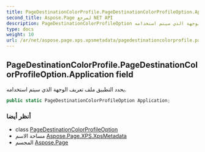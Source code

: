 ```yaml
---
title: PageDestinationColorProfile.PageDestinationColorProfileOption.Application
second_title: Aspose.Page لمرجع NET API
description: PageDestinationColorProfileOption مجال. يحدد التطبيق ملف تعريف الوجهة الذي سيتم استخدامه.
type: docs
weight: 10
url: /ar/net/aspose.page.xps.xpsmetadata/pagedestinationcolorprofile.pagedestinationcolorprofileoption/application/
---
```

## PageDestinationColorProfile.PageDestinationColorProfileOption.Application field

يحدد التطبيق ملف تعريف الوجهة الذي سيتم استخدامه.

```csharp
public static PageDestinationColorProfileOption Application;
```

### أنظر أيضا

* class [PageDestinationColorProfileOption](../)
* مساحة الاسم [Aspose.Page.XPS.XpsMetadata](../../pagedestinationcolorprofile.pagedestinationcolorprofileoption/)
* المجسم [Aspose.Page](../../../)


